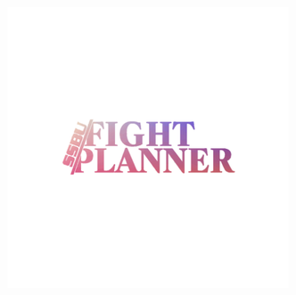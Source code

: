 <div style="text-align: center;">  

<img src="https://github.com/FIREXDF/SSBUFightPlanner/blob/main/img/3dgifmaker13245.gif?raw=true" />

</div>
